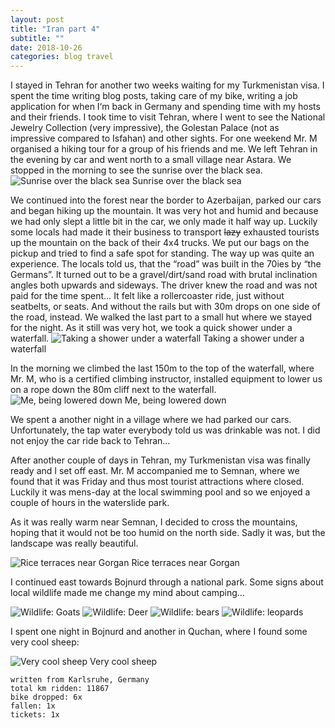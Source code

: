 ```yaml
--- 
layout: post 
title: "Iran part 4" 
subtitle: ""
date: 2018-10-26 
categories: blog travel 
--- 
```

I stayed in Tehran for another two weeks waiting for my Turkmenistan visa. I spent the time writing blog posts, taking care of my bike, writing a job application for when I‘m back in Germany and spending time with my hosts and their friends. I took time to visit Tehran, where I went to see the National Jewelry Collection (very impressive), the Golestan Palace (not as impressive compared to Isfahan) and other sights.
For one weekend Mr. M organised a hiking tour for a group of his friends and me. We left Tehran in the evening by car and went north to a small village near Astara. We stopped in the morning to see the sunrise over the black sea.
![Sunrise over the black sea][img1] Sunrise over the black sea

We continued into the forest near the border to Azerbaijan, parked our cars and began hiking up the mountain. It was very hot and humid and because we had only slept a little bit in the car, we only made it half way up. Luckily some locals had made it their business to transport ~~lazy~~ exhausted tourists up the mountain on the back of their 4x4 trucks. We put our bags on the pickup and tried to find a safe spot for standing. The way up was quite an experience. The locals told us, that the “road” was built in the 70ies by “the Germans”. It turned out to be a gravel/dirt/sand road with brutal inclination angles both upwards and sideways. The driver knew the road and was not paid for the time spent… It felt like a rollercoaster ride, just without seatbelts, or seats. And without the rails but with 30m drops on one side of the road, instead.
We walked the last part to a small hut where we stayed for the night. As it still was very hot, we took a quick shower under a waterfall.
![Taking a shower under a waterfall][img2] Taking a shower under a waterfall

In the morning we climbed the last 150m to the top of the waterfall, where Mr. M, who is a certified climbing instructor, installed equipment to lower us on a rope down the 80m cliff next to the waterfall. 
![Me, being lowered down][img3] Me, being lowered down

We spent a another night in a village where we had parked our cars. Unfortunately, the tap water everybody told us was drinkable was not. I did not enjoy the car ride back to Tehran…

After another couple of days in Tehran, my Turkmenistan visa was finally ready and I set off east. Mr. M accompanied me to Semnan, where we found that it was Friday and thus most tourist attractions where closed. Luckily it was mens-day at the local swimming pool and so we enjoyed a couple of hours in the waterslide park.

As it was really warm near Semnan, I decided to cross the mountains, hoping that it would not be too humid on the north side. Sadly it was, but the landscape was really beautiful.

![Rice terraces near Gorgan][img4] Rice terraces near Gorgan

I continued east towards Bojnurd through a national park. Some signs about local wildlife made me change my mind about camping…

![Wildlife: Goats][img5]
![Wildlife: Deer][img6]
![Wildlife: bears][img7]
![Wildlife: leopards][img8]

I spent one night in Bojnurd and another in Quchan, where I found some very cool sheep:

![Very cool sheep][img9] Very cool sheep


``` 
written from Karlsruhe, Germany
total km ridden: 11867
bike dropped: 6x
fallen: 1x
tickets: 1x
``` 


[img1]: /img/20181026-iran4-01.jpg
[img2]: /img/20181026-iran4-02.jpg
[img3]: /img/20181026-iran4-03.jpg
[img4]: /img/20181026-iran4-04.jpg
[img5]: /img/20181026-iran4-05.jpg
[img6]: /img/20181026-iran4-06.jpg
[img7]: /img/20181026-iran4-07.jpg
[img8]: /img/20181026-iran4-08.jpg
[img9]: /img/20181026-iran4-09.jpg
